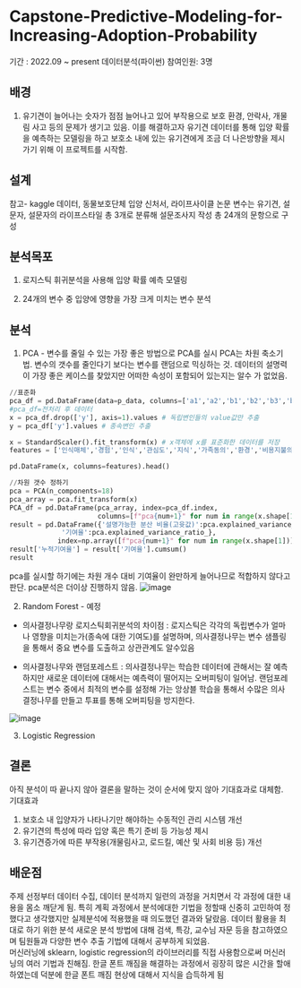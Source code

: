 # Capstone-Predictive-Modeling-for-Increasing-Adoption-Probability
기간 : 2022.09 ~ present
데이터분석(파이썬)
참여인원: 3명

## 배경
1. 유기견이 늘어나는 숫자가 점점 늘어나고 있어 부작용으로 보호 환경, 안락사, 개물림 사고 등의 문제가 생기고 있음. 이를 해결하고자 유기견 데이터를 통해 입양 확률을 예측하는 모델링을 하고 보호소 내에 있는 유기견에게 조금 더 나은방향을 제시가기 위해 이 프로젝트를 시작함.

## 설계
참고- kaggle 데이터, 동물보호단체 입양 신처서, 라이프사이클 논문
변수는 유기견, 설문자, 설문자의 라이프스타일 총 3개로 분류해 설문조사지 작성
총 24개의 문항으로 구성
## 분석목포
1. 로지스틱 휘귀분석을 사용해 입양 확률 예측 모델링

2. 24개의 변수 중 입양에 영향을 가장 크게 미치는 변수 분석

## 분석
1. PCA - 변수를 줄일 수 있는 가장 좋은 방법으로 PCA를 실시
PCA는 차원 축소기법.  변수의 갯수를 줄인다기 보다는 변수를 랜덤으로 믹싱하는 것. 데이터의 설명력이 가장 좋은 케이스를 찾았지만 어떠한 속성이 포함되어 있는지는 알수 가 없었음.
```Python
//표준화 
pca_df = pd.DataFrame(data=p_data, columns=['a1','a2','b1','b2','b3','b4','b5','b6','b7', 'c1','c2','c3','c4','c5','c6','c7','c8','c9', 'y'])
#pca_df=전처리 후 데이터 
x = pca_df.drop(['y'], axis=1).values # 독립변인들의 value값만 추출
y = pca_df['y'].values # 종속변인 추출

x = StandardScaler().fit_transform(x) # x객체에 x를 표준화한 데이터를 저장
features = ['인식매체','경험','인식','관심도','지식','가족동의','환경','비용지불의사','정부지원정책','성별','중성화','나이','털길이','품종','색상','크기','성격','공고기간']

pd.DataFrame(x, columns=features).head()
```
```Python
//차원 갯수 정하기
pca = PCA(n_components=18)
pca_array = pca.fit_transform(x)
PCA_df = pd.DataFrame(pca_array, index=pca_df.index,
                      columns=[f"pca{num+1}" for num in range(x.shape[1])])
result = pd.DataFrame({'설명가능한 분산 비율(고윳값)':pca.explained_variance_,
             '기여율':pca.explained_variance_ratio_},
            index=np.array([f"pca{num+1}" for num in range(x.shape[1])]))
result['누적기여율'] = result['기여율'].cumsum()
result
```
pca를 실시할 하기에는 차원 개수 대비 기여율이 완만하게 늘어나므로 적합하지 않다고 판단. pca분석은 더이상 진행하지 않음.
![image](https://user-images.githubusercontent.com/107994727/204982773-49d72048-c68a-4062-b3dc-2f90cca4b79c.png)


2. Random Forest - 예정
- 의사결정나무랑 로지스틱회귀분석의 차이점
: 로지스틱은 각각의 독립변수가 얼마나 영향을 미치는가(종속에 대한 기여도)를 설명하며, 의사결정나무는 변수 샘플링을 통해서 중요 변수를 도출하고 상관관계도 알수있음

- 의사결정나무와 랜덤포레스트
: 의사결정나무는 학습한 데이터에 관해서는 잘 예측하지만 새로운 데이터에 대해서는 예측력이 떨어지는 오버피팅이 일어남. 랜덤포레스트는 변수 중에서 최적의 변수를 설정해 가는 앙상블 학습을 통해서 수많은 의사결정나무를 만들고 투표를 통해 오버피팅을 방지한다. 
 
![image](https://user-images.githubusercontent.com/107994727/204741584-dd03ce81-54a9-40ac-8ba9-ab4dec2fc3b7.png)

3. Logistic Regression




## 결론 
아직 분석이 따 끝나지 않아 결론을 말하는 것이 순서에 맞지 않아 기대효과로 대체함.
기대효과
1. 보호소 내 입양자가 나타나기만 해야하는 수동적인 관리 시스템 개선
2. 유기견의 특성에 따라 입양 혹은 특기 준비 등 가능성 제시
3. 유기견증가에 따른 부작용(개물림사고, 로드킬, 예산 및 사회 비용 등) 개선

## 배운점
 주제 선정부터 데이터 수집, 데이터 분석까지 일련의 과정을 거치면서 각 과정에 대한 내용을 몸소 깨닫게 됨. 특히 계획 과정에서 분석에대한 기법을 정할때 신중히 고민하여 정했다고 생각했지만 실제분석에 적용했을 때 의도했던 결과와 달랐음. 데이터 활용을 최대로 하기 위한 분석 새로운 분석 방법에 대해 검색, 특강, 교수님 자문 등을 참고하였으며 팀원들과 다양한 변수 추출 기법에 대해서 공부하게 되었음.  
 머신러닝에 sklearn, logistic regression의 라이브러리를 직접 사용함으로써 머신러닝의 여러 기법과 친해짐.
 한글 폰트 깨짐을 해결하는 과정에서 굉장히 많은 시간을 할애하였는데 덕분에 한글 폰트 깨짐 현상에 대해서 지식을 습득하게 됨




